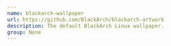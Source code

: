 ```yaml
---
name: blackarch-wallpaper
url: https://github.com/BlackArch/blackarch-artwork
description: The default BlackArch Linux wallpaper.
group: None
---
```

